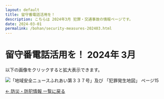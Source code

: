 ```yaml
---
layout: default
title: 留守番電話活用を！
description: こちらは 2024年3月 犯罪・交通事故の情報ページです。
date: 2024-03-01
permalink: /bohan/security-measures-202403.html
---
```

 <main>
  <h1>留守番電話活用を！ 2024年 3月</h1>
  <p>以下の画像をクリックすると拡大表示できます。</p>
  <img src="{{ '/kairan/2024-04-01/images/202404_40665_page_015-small.jpg' | relative_url }}" 
       alt="「地域安全ニュースふれあい第３３７号」及び 「犯罪発生地図」 ページ15" 
       data-medium-src="{{ '/kairan/2024-04-01/images/202404_40665_page_015-medium.jpg' | relative_url }}"
       data-large-src="{{ '/kairan/2024-04-01/images/202404_40665_page_015-large.jpg' | relative_url }}">
  <p><a href="{{ '/bohan/index.html' | relative_url }}">← 防災・防犯情報 一覧に戻る</a></p>
 </main>
